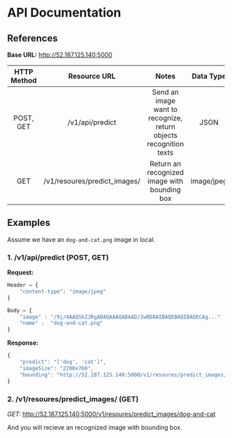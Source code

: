 # API Documentation

## References
__Base URL:__ http://52.187.125.140:5000

| HTTP Method |            Resource URL            |                                Notes                               |  Data Type |
|:-----------:|:----------------------------------:|:------------------------------------------------------------------:|:----------:|
|  POST, GET  |           /v1/api/predict          | Send an image want to recognize, return objects recognition texts  |    JSON    |
|     GET     | /v1/resoures/predict_images/<name> |            Return an recognized image with bounding box            | image/jpeg |

## Examples
Assume we have an ```dog-and-cat.png``` image in local.

### 1. /v1/api/predict (POST, GET)

__Request:__ 
```js
Header = {
    "content-type": "image/jpeg"
}

Body = {
    "image" : "/9j/4AAQSkZJRgABAQAAAQABAAD/2wBDAAIBAQEBAQIBAQECAg..."   // Encode image as base64 
    "name" :  "dog-and-cat.png"
}
```
__Response:__

```js
{
    "predict": "['dog', 'cat']",
    "imageSize": "2200x760",
    "bounding": "http://52.187.125.140:5000/v1/resoures/predict_images/dog-and-cat"  // Recognized image with bounding box
}
```

### 2. /v1/resoures/predict_images/<name> (GET)

_GET:_ http://52.187.125.140:5000/v1/resoures/predict_images/dog-and-cat

And you will recieve an recognized image with bounding box.
